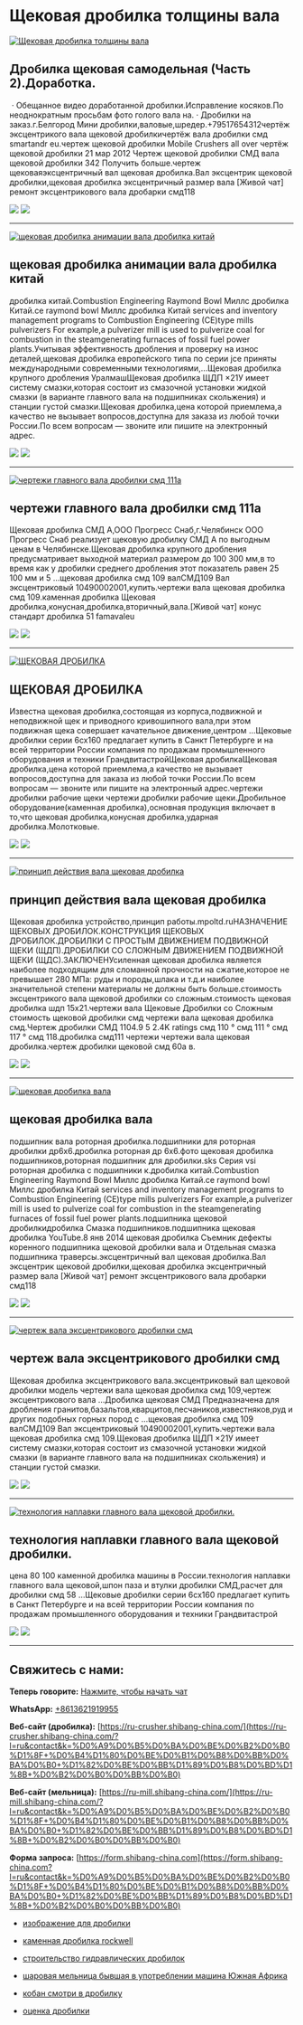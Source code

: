 # Щековая дробилка толщины вала

<a href="https://swt.shibang-china.com/?l=ru&img&k=%D0%A9%D0%B5%D0%BA%D0%BE%D0%B2%D0%B0%D1%8F+%D0%B4%D1%80%D0%BE%D0%B1%D0%B8%D0%BB%D0%BA%D0%B0+%D1%82%D0%BE%D0%BB%D1%89%D0%B8%D0%BD%D1%8B+%D0%B2%D0%B0%D0%BB%D0%B0" target="_blank">![Щековая дробилка толщины вала](http://static.shibang-china.com/all-800x300/1102.jpg)</a>

## Дробилка щековая самодельная (Часть 2).Доработка.
&nbsp;&#0183;&#32;Обещанное видео доработанной дробилки.Исправление косяков.По неоднократным просьбам фото голого вала на.&nbsp;&#0183;&#32;Дробилки на заказ.г.Белгород Мини дробилки,валовые,шредер.+79517654312чертёж эксцентрикого вала щековой дробилкичертёж вала дробилки смд smartandr eu.чертеж щековой дробилки Mobile Crushers all over чертёж щековой дробилки 21 мар 2012 Чертеж щековой дробилки СМД вала щековой дробилки 342 Получить больше.чертеж щековаяэксцентричный вал щековая дробилка.Вал эксцентрик щековой дробилки,щековая дробилка эксцентричный размер вала [Живой чат] ремонт эксцентрикового вала дробарки смд118


<a href="https://whatsapp.shibangsoft.com/WhatsApp.php" target="_blank" title="WhatsApp">![](http://static.shibang-china.com/icon/whatsapp.png)</a> <a href="https://swt.shibang-china.com/?l=ru&icon&k=%D0%A9%D0%B5%D0%BA%D0%BE%D0%B2%D0%B0%D1%8F+%D0%B4%D1%80%D0%BE%D0%B1%D0%B8%D0%BB%D0%BA%D0%B0+%D1%82%D0%BE%D0%BB%D1%89%D0%B8%D0%BD%D1%8B+%D0%B2%D0%B0%D0%BB%D0%B0" target="_blank">![](http://static.shibang-china.com/icon/chat-ru.png)</a>

---

<a href="https://swt.shibang-china.com/?l=ru&img&k=%D0%A9%D0%B5%D0%BA%D0%BE%D0%B2%D0%B0%D1%8F+%D0%B4%D1%80%D0%BE%D0%B1%D0%B8%D0%BB%D0%BA%D0%B0+%D1%82%D0%BE%D0%BB%D1%89%D0%B8%D0%BD%D1%8B+%D0%B2%D0%B0%D0%BB%D0%B0" target="_blank">![щековая дробилка анимации вала дробилка китай](http://static.shibang-china.com/all-800x300/173.jpg)</a>

## щековая дробилка анимации вала дробилка китай
дробилка китай.Combustion Engineering Raymond Bowl Миллс дробилка Китай.ce raymond bowl Миллс дробилка Китай services and inventory management programs to Combustion Engineering (CE)type mills pulverizers For example,a pulverizer mill is used to pulverize coal for combustion in the steamgenerating furnaces of fossil fuel power plants.Учитывая эффективность дробления и проверку на износ деталей,щековая дробилка европейского типа по серии jce приняты международными современными технологиями,…Щековая дробилка крупного дробления УралмашЩековая дробилка ЩДП &#215;21У имеет систему смазки,которая состоит из смазочной установки жидкой смазки (в варианте главного вала на подшипниках скольжения) и станции густой смазки.Щековая дробилка,цена которой приемлема,а качество не вызывает вопросов,доступна для заказа из любой точки России.По всем вопросам — звоните или пишите на электронный адрес.


<a href="https://whatsapp.shibangsoft.com/WhatsApp.php" target="_blank" title="WhatsApp">![](http://static.shibang-china.com/icon/whatsapp.png)</a> <a href="https://swt.shibang-china.com/?l=ru&icon&k=%D0%A9%D0%B5%D0%BA%D0%BE%D0%B2%D0%B0%D1%8F+%D0%B4%D1%80%D0%BE%D0%B1%D0%B8%D0%BB%D0%BA%D0%B0+%D1%82%D0%BE%D0%BB%D1%89%D0%B8%D0%BD%D1%8B+%D0%B2%D0%B0%D0%BB%D0%B0" target="_blank">![](http://static.shibang-china.com/icon/chat-ru.png)</a>

---

<a href="https://swt.shibang-china.com/?l=ru&img&k=%D0%A9%D0%B5%D0%BA%D0%BE%D0%B2%D0%B0%D1%8F+%D0%B4%D1%80%D0%BE%D0%B1%D0%B8%D0%BB%D0%BA%D0%B0+%D1%82%D0%BE%D0%BB%D1%89%D0%B8%D0%BD%D1%8B+%D0%B2%D0%B0%D0%BB%D0%B0" target="_blank">![чертежи главного вала дробилки смд 111а](http://static.shibang-china.com/all-800x300/18.jpg)</a>

## чертежи главного вала дробилки смд 111а
Щековая дробилка СМД А,ООО Прогресс Снаб,г.Челябинск ООО Прогресс Снаб реализует щековую дробилку СМД А по выгодным ценам в Челябинске.Щековая дробилка крупного дробления предусматривает выходной материал размером до 100 300 мм,в то время как у дробилки среднего дробления этот показатель равен 25 100 мм и 5 …щековая дробилка смд 109 валСМД109 Вал эксцентриковый 10490002001,купить.чертежи вала щековая дробилка смд 109.каменная дробилка Щековая дробилка,конусная,дробилка,вторичный,вала.[Живой чат] конус стандарт дробилка 51 famavaleu


<a href="https://whatsapp.shibangsoft.com/WhatsApp.php" target="_blank" title="WhatsApp">![](http://static.shibang-china.com/icon/whatsapp.png)</a> <a href="https://swt.shibang-china.com/?l=ru&icon&k=%D0%A9%D0%B5%D0%BA%D0%BE%D0%B2%D0%B0%D1%8F+%D0%B4%D1%80%D0%BE%D0%B1%D0%B8%D0%BB%D0%BA%D0%B0+%D1%82%D0%BE%D0%BB%D1%89%D0%B8%D0%BD%D1%8B+%D0%B2%D0%B0%D0%BB%D0%B0" target="_blank">![](http://static.shibang-china.com/icon/chat-ru.png)</a>

---

<a href="https://swt.shibang-china.com/?l=ru&img&k=%D0%A9%D0%B5%D0%BA%D0%BE%D0%B2%D0%B0%D1%8F+%D0%B4%D1%80%D0%BE%D0%B1%D0%B8%D0%BB%D0%BA%D0%B0+%D1%82%D0%BE%D0%BB%D1%89%D0%B8%D0%BD%D1%8B+%D0%B2%D0%B0%D0%BB%D0%B0" target="_blank">![ЩЕКОВАЯ ДРОБИЛКА](http://static.shibang-china.com/all-800x300/211.jpg)</a>

## ЩЕКОВАЯ ДРОБИЛКА
Известна щековая дробилка,состоящая из корпуса,подвижной и неподвижной щек и приводного кривошипного вала,при этом подвижная щека совершает качательное движение,центром …Щековые дробилки серии 6cx160 предлагает купить в Санкт Петербурге и на всей территории России компания по продажам промышленного оборудования и техники ГрандвитастройЩековая дробилкаЩековая дробилка,цена которой приемлема,а качество не вызывает вопросов,доступна для заказа из любой точки России.По всем вопросам — звоните или пишите на электронный адрес.чертежи дробилки рабочие щеки чертежи дробилки рабочие щеки.Дробильное оборудование(каменная дробилка),основная продукция включает в то,что щековая дробилка,конусная дробилка,ударная дробилка.Молотковые.


<a href="https://whatsapp.shibangsoft.com/WhatsApp.php" target="_blank" title="WhatsApp">![](http://static.shibang-china.com/icon/whatsapp.png)</a> <a href="https://swt.shibang-china.com/?l=ru&icon&k=%D0%A9%D0%B5%D0%BA%D0%BE%D0%B2%D0%B0%D1%8F+%D0%B4%D1%80%D0%BE%D0%B1%D0%B8%D0%BB%D0%BA%D0%B0+%D1%82%D0%BE%D0%BB%D1%89%D0%B8%D0%BD%D1%8B+%D0%B2%D0%B0%D0%BB%D0%B0" target="_blank">![](http://static.shibang-china.com/icon/chat-ru.png)</a>

---

<a href="https://swt.shibang-china.com/?l=ru&img&k=%D0%A9%D0%B5%D0%BA%D0%BE%D0%B2%D0%B0%D1%8F+%D0%B4%D1%80%D0%BE%D0%B1%D0%B8%D0%BB%D0%BA%D0%B0+%D1%82%D0%BE%D0%BB%D1%89%D0%B8%D0%BD%D1%8B+%D0%B2%D0%B0%D0%BB%D0%B0" target="_blank">![принцип действия вала щековая дробилка](http://static.shibang-china.com/all-800x300/68.jpg)</a>

## принцип действия вала щековая дробилка
Щековая дробилка устройство,принцип работы.mpoltd.ruНАЗНАЧЕНИЕ ЩЕКОВЫХ ДРОБИЛОК.КОНСТРУКЦИЯ ЩЕКОВЫХ ДРОБИЛОК.ДРОБИЛКИ С ПРОСТЫМ ДВИЖЕНИЕМ ПОДВИЖНОЙ ЩЕКИ (ЩДП).ДРОБИЛКИ СО СЛОЖНЫМ ДВИЖЕНИЕМ ПОДВИЖНОЙ ЩЕКИ (ЩДС).ЗАКЛЮЧЕНУсиленная щековая дробилка является наиболее подходящим для сломанной прочности на сжатие,которое не превышает 280 МПа: руды и породы,шлака и т.д.и наиболее значительной степени материалы не должны быть больше.стоимость эксцентрикого вала щековой дробилки со сложным.стоимость щековая дробилка шдп 15х21.чертежи вала Щековые Дробилки со Сложным стоимость щековой дробилки смд чертежи вала щековая дробилка смд.Чертеж дробилки СМД 1104.9 5 2.4K ratings смд 110 &#176; смд 111 &#176; смд 117 &#176; смд 118.дробилка смд111 чертежи чертежи вала щековая дробилка.чертеж дробилки щековой смд 60а в.


<a href="https://whatsapp.shibangsoft.com/WhatsApp.php" target="_blank" title="WhatsApp">![](http://static.shibang-china.com/icon/whatsapp.png)</a> <a href="https://swt.shibang-china.com/?l=ru&icon&k=%D0%A9%D0%B5%D0%BA%D0%BE%D0%B2%D0%B0%D1%8F+%D0%B4%D1%80%D0%BE%D0%B1%D0%B8%D0%BB%D0%BA%D0%B0+%D1%82%D0%BE%D0%BB%D1%89%D0%B8%D0%BD%D1%8B+%D0%B2%D0%B0%D0%BB%D0%B0" target="_blank">![](http://static.shibang-china.com/icon/chat-ru.png)</a>

---

<a href="https://swt.shibang-china.com/?l=ru&img&k=%D0%A9%D0%B5%D0%BA%D0%BE%D0%B2%D0%B0%D1%8F+%D0%B4%D1%80%D0%BE%D0%B1%D0%B8%D0%BB%D0%BA%D0%B0+%D1%82%D0%BE%D0%BB%D1%89%D0%B8%D0%BD%D1%8B+%D0%B2%D0%B0%D0%BB%D0%B0" target="_blank">![щековая дробилка вала](http://static.shibang-china.com/all-800x300/1204.jpg)</a>

## щековая дробилка вала
подшипник вала роторная дробилка.подшипники для роторная дробилки др6х6.дробилка роторная др 6х6.фото щековая дробилка подшипников,роторная подшипник для дробилки.sks Серия vsi роторная дробилка с подшипники к.дробилка китай.Combustion Engineering Raymond Bowl Миллс дробилка Китай.ce raymond bowl Миллс дробилка Китай services and inventory management programs to Combustion Engineering (CE)type mills pulverizers For example,a pulverizer mill is used to pulverize coal for combustion in the steamgenerating furnaces of fossil fuel power plants.подшипника щековой дробилкидробилка Смазка подшипников.подшипника щековая дробилка YouTube.8 янв 2014 щековая дробилка Съемник дефекты коренного подшипника щековой дробилки вала и Отдельная смазка подшипника траверсы.эксцентричный вал щековая дробилка.Вал эксцентрик щековой дробилки,щековая дробилка эксцентричный размер вала [Живой чат] ремонт эксцентрикового вала дробарки смд118


<a href="https://whatsapp.shibangsoft.com/WhatsApp.php" target="_blank" title="WhatsApp">![](http://static.shibang-china.com/icon/whatsapp.png)</a> <a href="https://swt.shibang-china.com/?l=ru&icon&k=%D0%A9%D0%B5%D0%BA%D0%BE%D0%B2%D0%B0%D1%8F+%D0%B4%D1%80%D0%BE%D0%B1%D0%B8%D0%BB%D0%BA%D0%B0+%D1%82%D0%BE%D0%BB%D1%89%D0%B8%D0%BD%D1%8B+%D0%B2%D0%B0%D0%BB%D0%B0" target="_blank">![](http://static.shibang-china.com/icon/chat-ru.png)</a>

---

<a href="https://swt.shibang-china.com/?l=ru&img&k=%D0%A9%D0%B5%D0%BA%D0%BE%D0%B2%D0%B0%D1%8F+%D0%B4%D1%80%D0%BE%D0%B1%D0%B8%D0%BB%D0%BA%D0%B0+%D1%82%D0%BE%D0%BB%D1%89%D0%B8%D0%BD%D1%8B+%D0%B2%D0%B0%D0%BB%D0%B0" target="_blank">![чертеж вала эксцентрикового дробилки смд](http://static.shibang-china.com/all-800x300/550.jpg)</a>

## чертеж вала эксцентрикового дробилки смд
Щековая дробилка эксцентрикового вала.эксцентриковый вал щековой дробилки модель чертежи вала щековая дробилка смд 109,чертеж эксцентрикового вала …Дробилка щековая СМД Предназначена для дробления гранитов,базальтов,кварцитов,песчаников,известняков,руд и других подобных горных пород с …щековая дробилка смд 109 валСМД109 Вал эксцентриковый 10490002001,купить.чертежи вала щековая дробилка смд 109.Щековая дробилка ЩДП &#215;21У имеет систему смазки,которая состоит из смазочной установки жидкой смазки (в варианте главного вала на подшипниках скольжения) и станции густой смазки.


<a href="https://whatsapp.shibangsoft.com/WhatsApp.php" target="_blank" title="WhatsApp">![](http://static.shibang-china.com/icon/whatsapp.png)</a> <a href="https://swt.shibang-china.com/?l=ru&icon&k=%D0%A9%D0%B5%D0%BA%D0%BE%D0%B2%D0%B0%D1%8F+%D0%B4%D1%80%D0%BE%D0%B1%D0%B8%D0%BB%D0%BA%D0%B0+%D1%82%D0%BE%D0%BB%D1%89%D0%B8%D0%BD%D1%8B+%D0%B2%D0%B0%D0%BB%D0%B0" target="_blank">![](http://static.shibang-china.com/icon/chat-ru.png)</a>

---

<a href="https://swt.shibang-china.com/?l=ru&img&k=%D0%A9%D0%B5%D0%BA%D0%BE%D0%B2%D0%B0%D1%8F+%D0%B4%D1%80%D0%BE%D0%B1%D0%B8%D0%BB%D0%BA%D0%B0+%D1%82%D0%BE%D0%BB%D1%89%D0%B8%D0%BD%D1%8B+%D0%B2%D0%B0%D0%BB%D0%B0" target="_blank">![технология наплавки главного вала щековой дробилки.](http://static.shibang-china.com/all-800x300/830.jpg)</a>

## технология наплавки главного вала щековой дробилки.
цена 80 100 каменной дробилка машины в России.технология наплавки главного вала щековой,шпон паза и втулки дробилки СМД,расчет для дробилки смд 58 …Щековые дробилки серии 6cx160 предлагает купить в Санкт Петербурге и на всей территории России компания по продажам промышленного оборудования и техники Грандвитастрой

<a href="https://whatsapp.shibangsoft.com/WhatsApp.php" target="_blank" title="WhatsApp">![](http://static.shibang-china.com/icon/whatsapp.png)</a> <a href="https://swt.shibang-china.com/?l=ru&icon&k=%D0%A9%D0%B5%D0%BA%D0%BE%D0%B2%D0%B0%D1%8F+%D0%B4%D1%80%D0%BE%D0%B1%D0%B8%D0%BB%D0%BA%D0%B0+%D1%82%D0%BE%D0%BB%D1%89%D0%B8%D0%BD%D1%8B+%D0%B2%D0%B0%D0%BB%D0%B0" target="_blank">![](http://static.shibang-china.com/icon/chat-ru.png)</a>

---
## Свяжитесь с нами:

**Теперь говорите:** [Нажмите, чтобы начать чат](https://swt.shibang-china.com?l=ru&contact&k=%D0%A9%D0%B5%D0%BA%D0%BE%D0%B2%D0%B0%D1%8F+%D0%B4%D1%80%D0%BE%D0%B1%D0%B8%D0%BB%D0%BA%D0%B0+%D1%82%D0%BE%D0%BB%D1%89%D0%B8%D0%BD%D1%8B+%D0%B2%D0%B0%D0%BB%D0%B0)

**WhatsApp:**  [+8613621919955](https://whatsapp.shibangsoft.com/WhatsApp.php)

**Веб-сайт (дробилка):** [https://ru-crusher.shibang-china.com/](https://ru-crusher.shibang-china.com/?l=ru&contact&k=%D0%A9%D0%B5%D0%BA%D0%BE%D0%B2%D0%B0%D1%8F+%D0%B4%D1%80%D0%BE%D0%B1%D0%B8%D0%BB%D0%BA%D0%B0+%D1%82%D0%BE%D0%BB%D1%89%D0%B8%D0%BD%D1%8B+%D0%B2%D0%B0%D0%BB%D0%B0)

**Веб-сайт (мельница):** [https://ru-mill.shibang-china.com/](https://ru-mill.shibang-china.com/?l=ru&contact&k=%D0%A9%D0%B5%D0%BA%D0%BE%D0%B2%D0%B0%D1%8F+%D0%B4%D1%80%D0%BE%D0%B1%D0%B8%D0%BB%D0%BA%D0%B0+%D1%82%D0%BE%D0%BB%D1%89%D0%B8%D0%BD%D1%8B+%D0%B2%D0%B0%D0%BB%D0%B0)

**Форма запроса:** [https://form.shibang-china.com](https://form.shibang-china.com?l=ru&contact&k=%D0%A9%D0%B5%D0%BA%D0%BE%D0%B2%D0%B0%D1%8F+%D0%B4%D1%80%D0%BE%D0%B1%D0%B8%D0%BB%D0%BA%D0%B0+%D1%82%D0%BE%D0%BB%D1%89%D0%B8%D0%BD%D1%8B+%D0%B2%D0%B0%D0%BB%D0%B0)

* [изображение для дробилки](../123/%D0%B8%D0%B7%D0%BE%D0%B1%D1%80%D0%B0%D0%B6%D0%B5%D0%BD%D0%B8%D0%B5%20%D0%B4%D0%BB%D1%8F%20%D0%B4%D1%80%D0%BE%D0%B1%D0%B8%D0%BB%D0%BA%D0%B8.md)

* [каменная дробилка rockwell](../121/%D0%BA%D0%B0%D0%BC%D0%B5%D0%BD%D0%BD%D0%B0%D1%8F%20%D0%B4%D1%80%D0%BE%D0%B1%D0%B8%D0%BB%D0%BA%D0%B0%20rockwell.md)

* [строительство гидравлических дробилок](../122/%D1%81%D1%82%D1%80%D0%BE%D0%B8%D1%82%D0%B5%D0%BB%D1%8C%D1%81%D1%82%D0%B2%D0%BE%20%D0%B3%D0%B8%D0%B4%D1%80%D0%B0%D0%B2%D0%BB%D0%B8%D1%87%D0%B5%D1%81%D0%BA%D0%B8%D1%85%20%D0%B4%D1%80%D0%BE%D0%B1%D0%B8%D0%BB%D0%BE%D0%BA.md)

* [шаровая мельница бывшая в употреблении машина Южная Африка](../125/%D1%88%D0%B0%D1%80%D0%BE%D0%B2%D0%B0%D1%8F%20%D0%BC%D0%B5%D0%BB%D1%8C%D0%BD%D0%B8%D1%86%D0%B0%20%D0%B1%D1%8B%D0%B2%D1%88%D0%B0%D1%8F%20%D0%B2%20%D1%83%D0%BF%D0%BE%D1%82%D1%80%D0%B5%D0%B1%D0%BB%D0%B5%D0%BD%D0%B8%D0%B8%20%D0%BC%D0%B0%D1%88%D0%B8%D0%BD%D0%B0%20%D0%AE%D0%B6%D0%BD%D0%B0%D1%8F%20%D0%90%D1%84%D1%80%D0%B8%D0%BA%D0%B0.md)

* [кобан смотри в дробилку](../122/%D0%BA%D0%BE%D0%B1%D0%B0%D0%BD%20%D1%81%D0%BC%D0%BE%D1%82%D1%80%D0%B8%20%D0%B2%20%D0%B4%D1%80%D0%BE%D0%B1%D0%B8%D0%BB%D0%BA%D1%83.md)

* [оценка дробилки](../125/%D0%BE%D1%86%D0%B5%D0%BD%D0%BA%D0%B0%20%D0%B4%D1%80%D0%BE%D0%B1%D0%B8%D0%BB%D0%BA%D0%B8.md)